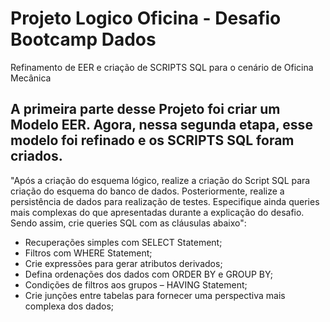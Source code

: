 # Projeto Logico Oficina - Desafio Bootcamp Dados
Refinamento de EER e criação de SCRIPTS SQL para o cenário de Oficina Mecânica

A primeira parte desse Projeto foi criar um Modelo EER. Agora, nessa segunda etapa, esse modelo foi refinado e os SCRIPTS SQL foram criados.
---

"Após a criação do esquema lógico, realize a criação do Script SQL para criação do esquema do banco de dados. Posteriormente, realize a persistência de dados para realização de testes. Especifique ainda queries mais complexas do que apresentadas durante a explicação do desafio. Sendo assim, crie queries SQL com as cláusulas abaixo":

- Recuperações simples com SELECT Statement;
- Filtros com WHERE Statement;
- Crie expressões para gerar atributos derivados;
- Defina ordenações dos dados com ORDER BY e GROUP BY;
- Condições de filtros aos grupos – HAVING Statement;
- Crie junções entre tabelas para fornecer uma perspectiva mais complexa dos dados;
